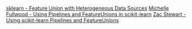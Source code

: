 [sklearn - Feature Union with Heterogeneous Data Sources](http://scikit-learn.org/stable/auto_examples/hetero_feature_union.html#sphx-glr-auto-examples-hetero-feature-union-py)
[Michelle Fullwood - Using Pipelines and FeatureUnions in scikit-learn](http://michelleful.github.io/code-blog/2015/06/20/pipelines/)
[Zac Stewart - Using scikit-learn Pipelines and FeatureUnions](http://zacstewart.com/2014/08/05/pipelines-of-featureunions-of-pipelines.html)

